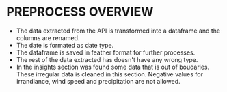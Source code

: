 # PREPROCESS OVERVIEW

- The data extracted from the API is transformed into a dataframe and the columns are renamed.
- The date is formated as date type.
- The dataframe is saved in feather format for further processes.
- The rest of the data extracted has doesn't have any wrong type.
- In the insights section was found some data that is out of boudaries. These irregular data is cleaned in this section. Negative values for irrandiance, wind speed and precipitation are not allowed.

